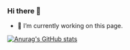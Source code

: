 ### Hi there 👋
- 🔭 I’m currently working on this page.
  
[![Anurag's GitHub stats](https://github-readme-stats.vercel.app/api?username=romanafa)](https://github.com/anuraghazra/github-readme-stats)
<!--
**romanafa/romanafa** is a ✨ _special_ ✨ repository because its `README.md` (this file) appears on your GitHub profile.

Here are some ideas to get you started:

- 🔭 I’m currently working on ...
- 🌱 I’m currently learning ...
- 👯 I’m looking to collaborate on ...
- 🤔 I’m looking for help with ...
- 💬 Ask me about ...
- 📫 How to reach me: ...
- 😄 Pronouns: ...
- ⚡ Fun fact: ...
-->

